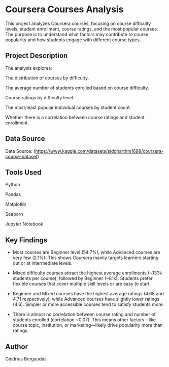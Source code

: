 # Coursera Courses Analysis
This project analyzes Coursera courses, focusing on course difficulty levels, student enrollment, course ratings, and the most popular courses. The purpose is to understand what factors may contribute to course popularity and how students engage with different course types.

## Project Description
The analysis explores:

The distribution of courses by difficulty.

The average number of students enrolled based on course difficulty.

Course ratings by difficulty level.

The most/least popular individual courses by student count.

Whether there is a correlation between course ratings and student enrollment.

## Data Source
Data Source: (https://www.kaggle.com/datasets/siddharthm1698/coursera-course-dataset)

## Tools Used
Python

Pandas

Matplotlib 

Seaborn

Jupyter Notebook

## Key Findings
- Most courses are Beginner level (54.7%), while Advanced courses are very few (2.1%).
This shows Coursera mainly targets learners starting out or at intermediate levels.

- Mixed difficulty courses attract the highest average enrollments (~133k students per course), followed by Beginner (~81k).
Students prefer flexible courses that cover multiple skill levels or are easy to start.

- Beginner and Mixed courses have the highest average ratings (4.68 and 4.71 respectively), while Advanced courses have slightly lower ratings (4.6).
Simpler or more accessible courses tend to satisfy students more.

- There is almost no correlation between course rating and number of students enrolled (correlation ~0.07).
This means other factors—like course topic, institution, or marketing—likely drive popularity more than ratings.

## Author
Giedrius Bergaudas

